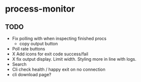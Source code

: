 # process-monitor

## TODO 
- Fix polling with when inspecting finished procs 
    - copy output button 
- Poll rate buttons 
- X Add icons for exit code success/fail
- X fix output display. Limit width. Styling more in line with logs. 
- Search
- Cli check health / happy exit on no connection
- cli download page? 
